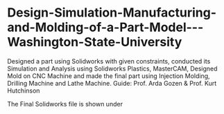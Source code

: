 # Design-Simulation-Manufacturing-and-Molding-of-a-Part-Model---Washington-State-University
Designed a part using Solidworks with given constraints, conducted its Simulation and Analysis using Solidworks Plastics, MasterCAM, Designed Mold on CNC Machine and made the final part using Injection Molding, Drilling Machine and Lathe Machine.        Guide:  Prof. Arda Gozen &amp; Prof. Kurt Hutchinson 


The Final  Solidworks file is shown under 
